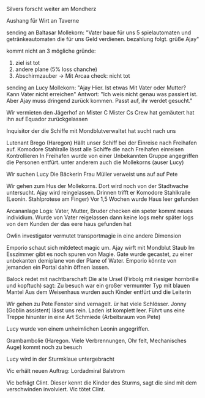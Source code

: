 Silvers forscht weiter am Mondherz

Aushang für Wirt an Taverne


sending an Baltasar Mollekorn:
"Vater baue für uns 5 spielautomaten und getränkeautomaten die für uns Geld verdienen. bezahlung folgt.  grüße Ajay"

kommt nicht an
3 mögliche gründe:
1. ziel ist tot
2. andere plane (5% loss chanche)
3. Abschirmzauber
-> Mit Arcaa check: nicht tot

sending an Lucy Mollekorn:
"Ajay Hier. Ist etwas Mit Vater oder Mutter? Kann Vater nicht erreichen"
Antwort:
"Ich weis nicht genau was passiert ist. Aber Ajay muss dringend zurück kommen. Passt auf, ihr werdet gesucht."


Wir vermieten den Jägerhof an Mister C
Mister Cs Crew hat gemäutert
hat ihn auf Equador zurückgelassen

Inquisitor der die Schiffe mit Mondblutverwaltet hat sucht nach uns

Lutenant Brego (Haregon) Hällt unser Schiff bei der Einreise nach Freihafen auf.
Komodore Stahlralle lässt alle Schiffe die nach Freihafen einreisen Kontrollieren
In Freihafen wurde von einer Unbekannten Gruppe angegriffen die Personen entfürt. unter anderem auch die Mollekorns (auser Lucy)


Wir suchen Lucy
Die Bäckerin Frau Müller verweist uns auf auf Pete

Wir gehen zum Hus der Mollekorns. Dort wird noch von der Stadtwache untersucht.
Ajay wird reingelassen. Drinnen trifft er Komodore Stahlkralle (Leonin. Stahlprotese am Finger)
Vor 1,5 Wochen wurde Haus leer gefunden

Arcananlage Logs:
Vater, Mutter, Bruder checken ein
speter kommt neues individium. Wurde von Vater reigelassen
dann keine logs mehr
später logs von dem Kunden der das eere haus gefunden hat

Owlin investigator vermutet transportmagie in eine andere Dimension

Emporio schaut sich mitdetect magic um. Ajay wirft mit Mondblut Staub
Im Esszimmer gibt es noch spuren von Magie.  Gate wurde gecastet, zu einer unbekanten demiplane von der Plane of Water.
Emporio könnte von jemanden ein Portal dahin öffnen lassen.

Balock redet mit nachtbarschaft
Die alte Ursel (Firbolg mit riesiger hornbrille und kopftuch) sagt:
Zu besuch war ein großer vermumter Typ mit blauen Mantel
Aus dem Weisenhaus wurden auch Kinder entfürt und die Leiterin

Wir gehen zu Pete
Fenster sind vernagelt. ür hat viele Schlösser.
Jonny (Goblin assistent) lässt uns rein.
Laden ist komplett leer.
Führt uns eine Treppe hinunter in eine Art Schmiede (Arbeitsraum von Pete)

Lucy wurde von einem unheimlichen Leonin angegriffen.

Grambambolie (Haregon. Viele Verbrennungen, Ohr felt, Mechanisches Auge) kommt noch zu besuch

Lucy wird in der Sturmklaue untergebracht

Vic erhält neuen Auftrag: Lordadmiral Balstrom 

Vic befrägt Clint. Dieser kennt die Kinder des Sturms, sagt die sind mit dem verschwinden involviert.
Vic tötet Clint.

